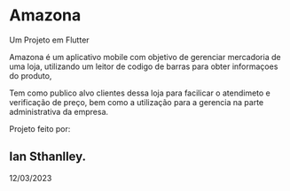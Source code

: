 # Amazona
Um Projeto em Flutter

Amazona é um aplicativo mobile com objetivo de gerenciar mercadoria de uma loja, 
utilizando um leitor de codigo de barras para obter informaçoes do produto,

Tem como publico alvo clientes dessa loja para facilicar o atendimeto e verificação de preço, 
bem como a utilização para a gerencia na parte administrativa da empresa.

Projeto feito por: 
## Ian Sthanlley.

12/03/2023